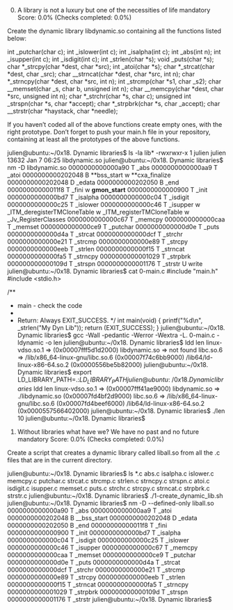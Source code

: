0. A library is not a luxury but one of the necessities of life
   mandatory
   Score: 0.0% (Checks completed: 0.0%)

Create the dynamic library libdynamic.so containing all the functions listed below:

int \_putchar(char c);
int \_islower(int c);
int \_isalpha(int c);
int \_abs(int n);
int \_isupper(int c);
int \_isdigit(int c);
int \_strlen(char *s);
void \_puts(char *s);
char *\_strcpy(char *dest, char *src);
int \_atoi(char *s);
char *\_strcat(char *dest, char _src);
char _\_strncat(char *dest, char *src, int n);
char *\_strncpy(char *dest, char *src, int n);
int \_strcmp(char *s1, char _s2);
char _\_memset(char _s, char b, unsigned int n);
char _\_memcpy(char *dest, char *src, unsigned int n);
char *\_strchr(char *s, char c);
unsigned int \_strspn(char *s, char *accept);
char *\_strpbrk(char *s, char _accept);
char _\_strstr(char *haystack, char *needle);

If you haven’t coded all of the above functions create empty ones, with the right prototype.
Don’t forget to push your main.h file in your repository, containing at least all the prototypes of the above functions.

julien@ubuntu:~/0x18. Dynamic libraries$ ls -la lib\*
-rwxrwxr-x 1 julien julien 13632 Jan 7 06:25 libdynamic.so
julien@ubuntu:~/0x18. Dynamic libraries$ nm -D libdynamic.so
0000000000000a90 T \_abs
0000000000000aa9 T \_atoi
0000000000202048 B **bss_start
w **cxa_finalize
0000000000202048 D \_edata
0000000000202050 B \_end
00000000000011f8 T \_fini
w **gmon_start**
0000000000000900 T \_init
0000000000000bd7 T \_isalpha
0000000000000c04 T \_isdigit
0000000000000c25 T \_islower
0000000000000c46 T \_isupper
w \_ITM_deregisterTMCloneTable
w \_ITM_registerTMCloneTable
w \_Jv_RegisterClasses
0000000000000c67 T \_memcpy
0000000000000caa T \_memset
0000000000000ce9 T \_putchar
0000000000000d0e T \_puts
0000000000000d4a T \_strcat
0000000000000dcf T \_strchr
0000000000000e21 T \_strcmp
0000000000000e89 T \_strcpy
0000000000000eeb T \_strlen
0000000000000f15 T \_strncat
0000000000000fa5 T \_strncpy
0000000000001029 T \_strpbrk
000000000000109d T \_strspn
0000000000001176 T \_strstr
U write
julien@ubuntu:~/0x18. Dynamic libraries$ cat 0-main.c
#include "main.h"
#include <stdio.h>

/\*\*

- main - check the code
-
- Return: Always EXIT_SUCCESS.
  \*/
  int main(void)
  {
  printf("%d\n", \_strlen("My Dyn Lib"));
  return (EXIT_SUCCESS);
  }
  julien@ubuntu:~/0x18. Dynamic libraries$ gcc -Wall -pedantic -Werror -Wextra -L. 0-main.c -ldynamic -o len
  julien@ubuntu:~/0x18. Dynamic libraries$ ldd len
  linux-vdso.so.1 => (0x00007fff5d1d2000)
  libdynamic.so => not found
  libc.so.6 => /lib/x86_64-linux-gnu/libc.so.6 (0x00007f74c6bb9000)
  /lib64/ld-linux-x86-64.so.2 (0x0000556be5b82000)
  julien@ubuntu:~/0x18. Dynamic libraries$ export LD_LIBRARY_PATH=.:$LD_LIBRARY_PATH
julien@ubuntu:~/0x18. Dynamic libraries$ ldd len
  linux-vdso.so.1 => (0x00007fff41ae9000)
  libdynamic.so => ./libdynamic.so (0x00007fd4bf2d9000)
  libc.so.6 => /lib/x86_64-linux-gnu/libc.so.6 (0x00007fd4beef6000)
  /lib64/ld-linux-x86-64.so.2 (0x0000557566402000)
  julien@ubuntu:~/0x18. Dynamic libraries$ ./len
  10
  julien@ubuntu:~/0x18. Dynamic libraries$

1. Without libraries what have we? We have no past and no future
   mandatory
   Score: 0.0% (Checks completed: 0.0%)

Create a script that creates a dynamic library called liball.so from all the .c files that are in the current directory.

julien@ubuntu:~/0x18. Dynamic libraries$ ls \*.c
abs.c isalpha.c islower.c memcpy.c putchar.c strcat.c strcmp.c strlen.c strncpy.c strspn.c
atoi.c isdigit.c isupper.c memset.c puts.c strchr.c strcpy.c strncat.c strpbrk.c strstr.c
julien@ubuntu:~/0x18. Dynamic libraries$ ./1-create_dynamic_lib.sh
julien@ubuntu:~/0x18. Dynamic libraries$ nm -D --defined-only liball.so
0000000000000a90 T \_abs
0000000000000aa9 T \_atoi
0000000000202048 B \_\_bss_start
0000000000202048 D \_edata
0000000000202050 B \_end
00000000000011f8 T \_fini
0000000000000900 T \_init
0000000000000bd7 T \_isalpha
0000000000000c04 T \_isdigit
0000000000000c25 T \_islower
0000000000000c46 T \_isupper
0000000000000c67 T \_memcpy
0000000000000caa T \_memset
0000000000000ce9 T \_putchar
0000000000000d0e T \_puts
0000000000000d4a T \_strcat
0000000000000dcf T \_strchr
0000000000000e21 T \_strcmp
0000000000000e89 T \_strcpy
0000000000000eeb T \_strlen
0000000000000f15 T \_strncat
0000000000000fa5 T \_strncpy
0000000000001029 T \_strpbrk
000000000000109d T \_strspn
0000000000001176 T \_strstr
julien@ubuntu:~/0x18. Dynamic libraries$
